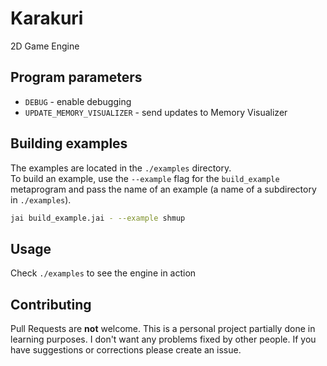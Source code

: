 # Karakuri

2D Game Engine

## Program parameters
- `DEBUG` - enable debugging
- `UPDATE_MEMORY_VISUALIZER` - send updates to Memory Visualizer

## Building examples
The examples are located in the `./examples` directory.  
To build an example, use the `--example` flag for the `build_example` metaprogram and pass the name of an example (a name of a subdirectory in `./examples`).  
```bash
jai build_example.jai - --example shmup
```

## Usage

Check `./examples` to see the engine in action

## Contributing
Pull Requests are **not** welcome. This is a personal project partially done in learning purposes. I don't want any problems fixed by other people.
If you have suggestions or corrections please create an issue.  
